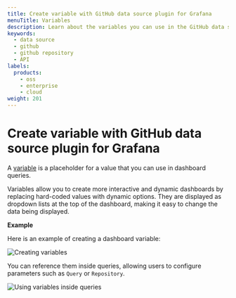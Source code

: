 ```yaml
---
title: Create variable with GitHub data source plugin for Grafana
menuTitle: Variables
description: Learn about the variables you can use in the GitHub data source plugin for Grafana
keywords:
  - data source
  - github
  - github repository
  - API
labels:
  products:
    - oss
    - enterprise
    - cloud
weight: 201
---
```


# Create variable with GitHub data source plugin for Grafana

A [variable](https://grafana.com/docs/grafana/latest/variables/) is a placeholder for a value that you can use in dashboard queries.

Variables allow you to create more interactive and dynamic dashboards by replacing hard-coded values with dynamic options. They are displayed as dropdown lists at the top of the dashboard, making it easy to change the data being displayed.

**Example**

Here is an example of creating a dashboard variable:

![Creating variables](/media/docs/grafana/data-sources/github/variables-create.png)

You can reference them inside queries, allowing users to configure parameters such as `Query` or `Repository`.

![Using variables inside queries](/media/docs/grafana/data-sources/github/using-variables.png)
